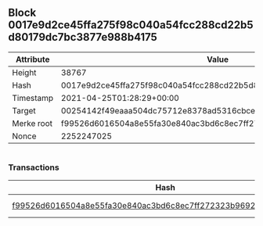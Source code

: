 ## Block 0017e9d2ce45ffa275f98c040a54fcc288cd22b5d80179dc7bc3877e988b4175

Attribute | Value
--- | ---
Height | 38767
Hash | 0017e9d2ce45ffa275f98c040a54fcc288cd22b5d80179dc7bc3877e988b4175
Timestamp | 2021-04-25T01:28:29+00:00
Target | 00254142f49eaaa504dc75712e8378ad5316cbcead634704b3734b6271167cc4
Merke root | f99526d6016504a8e55fa30e840ac3bd6c8ec7ff272323b9692d1d21abd162ab
Nonce | 2252247025

```

```

### Transactions

Hash | Amount
--- | ---
[f99526d6016504a8e55fa30e840ac3bd6c8ec7ff272323b9692d1d21abd162ab](f99526d6016504a8e55fa30e840ac3bd6c8ec7ff272323b9692d1d21abd162ab.md) | 10.00000000 SKEPTI 
